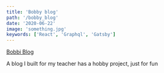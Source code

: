 ```yaml
---
title: 'Bobby blog'
path: '/bobby_blog'
date: '2020-06-22'
image: 'something.jpg'
keywords: ['React', 'Graphql', 'Gatsby']
---
```


<a href="https://app.netlify.com/sites/marcell-jonkri-blog/overview" target="_blank">
  Bobbi Blog
</a>

A blog I built for my teacher has a hobby project, just for fun
